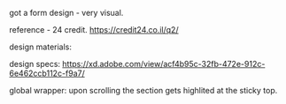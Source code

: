 got a form design - very visual.

reference - 24 credit.
https://credit24.co.il/q2/

design materials:

design specs:
https://xd.adobe.com/view/acf4b95c-32fb-472e-912c-6e462ccb112c-f9a7/


global wrapper:
upon scrolling the section gets highlited at the sticky top.

